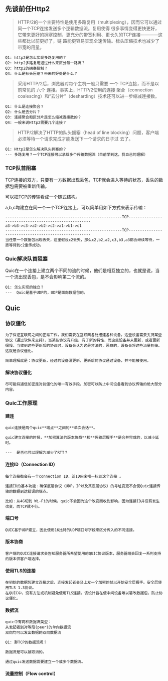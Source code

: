 ## 先谈前任Http2

>HTTP/2的一个主要特性是使用多路复用（multiplexing），因而它可以通过同一个TCP连接发送多个逻辑数据流。复用使得
很多事情变得更快更好，它带来更好的拥塞控制、更充分的带宽利用、更长久的TCP连接————这些都比以前更好了，链
路能更容易实现全速传输。标头压缩技术也减少了带宽的用量。

```
Q1: http2是怎么实现多路复用的？
Q2: http2多路复用通过什么来区分每一路流？
Q3: http2的拥塞控制？
Q4: 什么是标头压缩？带来的好处是什么？
```

>采用HTTP/2后，浏览器对每个主机一般只需要 一个 TCP连接，而不是以前常见的 六个 连接。事实上，HTTP/2使用的连接
聚合（connection coalescing）和“去分片”（desharding）技术还可以进一步缩减连接数。

```
Q1: 什么是连接聚合？
Q2: 什么是去分片？
Q3: 连接聚合和区分片是怎么缩减连接数的？
Q4: 一般来说Http2需要几个连接？

```

>HTTP/2解决了HTTP的队头拥塞（head of line blocking）问题，客户端必须等待一个请求完成才能发送下一个请求的日子过
去了。

```
Q1: Http2是怎么解决队头拥塞的？
--- 多路复用？一个TCP连接可以承载多个传输数据流（目前学到这，我自己的理解）
```

### TCP队首阻塞
TCP连接的双方，只要有一方数据出现丢包，TCP就会进入等待的状态，丢失的数据包需要被重新传输。

可以把TCP的传输看成一个链式结构。

a,b,c均建立在同一个一个TCP连接上，可以简单用如下方式来表示传输：

```
----------------------------------------------------TCP-----------------------------------------------------
a3->b3->c3->a2->b2->c2->a1->b1->c1
----------------------------------------------------TCP-----------------------------------------------------
当任意一个数据包出现丢失，这里假设c2丢失，那么c2,b2,a2,c3,b3,a3都会继续等待，一直等待到c2重传成功。
```

### Quic解决队首阻塞
Quic在一个连接上建立两个不同的流的时候，他们是相互独立的，也就是说，当一个流出现丢包，是不会影响第二个流的。

```
Q1: 怎么实现的独立？
---  Quic是基于UDP的，UDP是面向数据包的。
```

## Quic
### 协议僵化
```
为了保证互联网之间的正常工作，我们需要在互联网各处搭建各种设备，这些设备需要支持某些协议（通过软件来支持），当某些协议有升级，有了新的特性，而这些设备并未更新，或者更新很慢。当收到这些更新后的协议时，设备会认为这是非法的，恶意的，设备会将这些流量扔掉。这就是协议僵化。

简单理解就是：协议更新，经过的设备没更新，更新后的协议通过设备，并不能被使用。
```

#### 解决协议僵化
```
尽可能将通信加密是对抗僵化的唯一有效手段，加密可以防止中间设备看到协议传输的绝大部分内容。
```

### Quic工作原理
#### 建连
```
quic连接是两个quic**端点**之间的**单次会话**。

quic建立连接的时候，**加密算法的版本协商**和**传输层握手**是合并完成的，以减小延时。

---  是否也可以理解为减少了RTT？
```

#### 连接ID（Connection ID）
```
每个连接都会有一个connection ID，该ID用来唯一标识这个连接 。

连接ID的基本功能：确保底层协议（UDP，IP以及其底层协议）的寻址变更不会使Quic连接传输的数据到达错误的端点。

比如：从4G切到 Wi-Fi的时候，quic不会因为这个改变而收到影响，因为连接ID并没有发生改变，而TCP就不行。
```

#### 端口号
```
QUIC基于UDP建立，因此使用16比特的UDP端口号字段来区分传入的不同连接。
```

#### 版本协商
```
客户端的QUIC连接请求会告知服务器所希望使用的QUIC协议版本，服务器端会回复一系列支持的版本供客户端选择。
```

#### 使用TLS的连接
```
在初始的数据包建立连接之后，连接发起者会马上发一个加密的帧以开始安全层握手。安全层使用TLS 1.3协议。
在QUIC中，没有方法或机制避免使用TLS连接。该设计旨在使中间设备难以篡改数据包，防止协议僵化。
```

#### 数据流
```
quic中有两种数据流类型：
从发起者到对等段(peer)的单向数据流
双向均可以发出数据的双向数据流

Q1: 那TCP的数据流呢？

数据流是可以被取消的。

通过quic发送数据需要建立一个或多个数据流。
```

#### 流量控制（Flow control）
```

```
